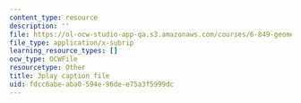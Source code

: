 ```yaml
---
content_type: resource
description: ''
file: https://ol-ocw-studio-app-qa.s3.amazonaws.com/courses/6-849-geometric-folding-algorithms-linkages-origami-polyhedra-fall-2012/fdcc6abeaba0594e96dee75a3f5999dc_2ylK_QUpJcQ.vtt
file_type: application/x-subrip
learning_resource_types: []
ocw_type: OCWFile
resourcetype: Other
title: 3play caption file
uid: fdcc6abe-aba0-594e-96de-e75a3f5999dc
---
```

